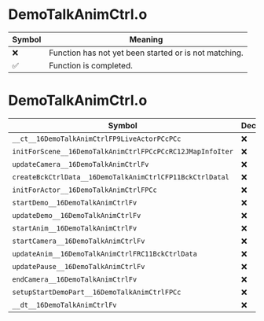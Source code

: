 # DemoTalkAnimCtrl.o
| Symbol | Meaning 
| ------------- | ------------- 
| :x: | Function has not yet been started or is not matching. 
| :white_check_mark: | Function is completed. 


# DemoTalkAnimCtrl.o
| Symbol | Decompiled? |
| ------------- | ------------- |
| `__ct__16DemoTalkAnimCtrlFP9LiveActorPCcPCc` | :x: |
| `initForScene__16DemoTalkAnimCtrlFPCcPCcRC12JMapInfoIter` | :x: |
| `updateCamera__16DemoTalkAnimCtrlFv` | :x: |
| `createBckCtrlData__16DemoTalkAnimCtrlCFP11BckCtrlDatal` | :x: |
| `initForActor__16DemoTalkAnimCtrlFPCc` | :x: |
| `startDemo__16DemoTalkAnimCtrlFv` | :x: |
| `updateDemo__16DemoTalkAnimCtrlFv` | :x: |
| `startAnim__16DemoTalkAnimCtrlFv` | :x: |
| `startCamera__16DemoTalkAnimCtrlFv` | :x: |
| `updateAnim__16DemoTalkAnimCtrlFRC11BckCtrlData` | :x: |
| `updatePause__16DemoTalkAnimCtrlFv` | :x: |
| `endCamera__16DemoTalkAnimCtrlFv` | :x: |
| `setupStartDemoPart__16DemoTalkAnimCtrlFPCc` | :x: |
| `__dt__16DemoTalkAnimCtrlFv` | :x: |

